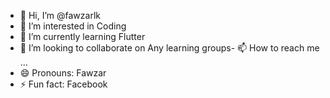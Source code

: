 - 👋 Hi, I’m @fawzarlk
- 👀 I’m interested in Coding
- 🌱 I’m currently learning Flutter
- 💞️ I’m looking to collaborate on Any learning groups- 📫 How to reach me ...
- 😄 Pronouns: Fawzar
- ⚡ Fun fact: Facebook

<!---
fawzarlk/fawzarlk is a ✨ special ✨ repository because its `README.md` (this file) appears on your GitHub profile.
You can click the Preview link to take a look at your changes.
--->
